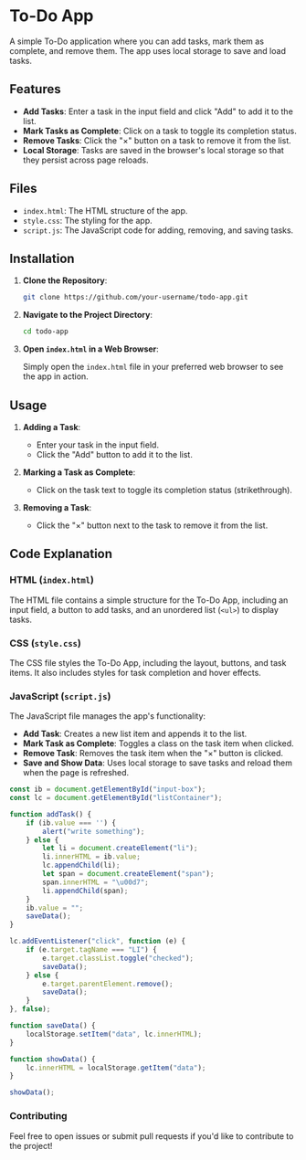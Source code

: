 # To-Do App

A simple To-Do application where you can add tasks, mark them as complete, and remove them. The app uses local storage to save and load tasks.

## Features

- **Add Tasks**: Enter a task in the input field and click "Add" to add it to the list.
- **Mark Tasks as Complete**: Click on a task to toggle its completion status.
- **Remove Tasks**: Click the "×" button on a task to remove it from the list.
- **Local Storage**: Tasks are saved in the browser's local storage so that they persist across page reloads.

## Files

- `index.html`: The HTML structure of the app.
- `style.css`: The styling for the app.
- `script.js`: The JavaScript code for adding, removing, and saving tasks.

## Installation

1. **Clone the Repository**:

    ```bash
    git clone https://github.com/your-username/todo-app.git
    ```

2. **Navigate to the Project Directory**:

    ```bash
    cd todo-app
    ```

3. **Open `index.html` in a Web Browser**:

    Simply open the `index.html` file in your preferred web browser to see the app in action.

## Usage

1. **Adding a Task**:
   - Enter your task in the input field.
   - Click the "Add" button to add it to the list.

2. **Marking a Task as Complete**:
   - Click on the task text to toggle its completion status (strikethrough).

3. **Removing a Task**:
   - Click the "×" button next to the task to remove it from the list.

## Code Explanation

### HTML (`index.html`)

The HTML file contains a simple structure for the To-Do App, including an input field, a button to add tasks, and an unordered list (`<ul>`) to display tasks.

### CSS (`style.css`)

The CSS file styles the To-Do App, including the layout, buttons, and task items. It also includes styles for task completion and hover effects.

### JavaScript (`script.js`)

The JavaScript file manages the app's functionality:

- **Add Task**: Creates a new list item and appends it to the list.
- **Mark Task as Complete**: Toggles a class on the task item when clicked.
- **Remove Task**: Removes the task item when the "×" button is clicked.
- **Save and Show Data**: Uses local storage to save tasks and reload them when the page is refreshed.

```javascript
const ib = document.getElementById("input-box");
const lc = document.getElementById("listContainer");

function addTask() {
    if (ib.value === '') {
        alert("write something");
    } else {
        let li = document.createElement("li");
        li.innerHTML = ib.value;
        lc.appendChild(li);
        let span = document.createElement("span");
        span.innerHTML = "\u00d7";
        li.appendChild(span);
    }
    ib.value = "";
    saveData();
}

lc.addEventListener("click", function (e) {
    if (e.target.tagName === "LI") {
        e.target.classList.toggle("checked");
        saveData();
    } else {
        e.target.parentElement.remove();
        saveData();
    }
}, false);

function saveData() {
    localStorage.setItem("data", lc.innerHTML);
}

function showData() {
    lc.innerHTML = localStorage.getItem("data");
}

showData();
```
### Contributing
Feel free to open issues or submit pull requests if you'd like to contribute to the project!
